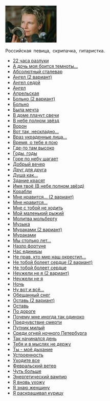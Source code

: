 ![](surganova_svetlana.jpg)

Российская певица, скрипачка, гитаристка.

* [22 часа разлуки](22%20часа%20разлуки)
* [А дочь моя боится темноты...](А%20дочь%20моя%20боится%20темноты...)
* [Абсолютный сталевар](Абсолютный%20сталевар)
* [Ангел (2 вариант)](Ангел%20(2%20вариант))
* [Ангел седой](Ангел%20седой)
* [Ангел](Ангел)
* [Апрельская](Апрельская)
* [Больно (2 вариант)](Больно%20(2%20вариант))
* [Больно](Больно)
* [Была мечта](Была%20мечта)
* [В доме плачут свечи](В%20доме%20плачут%20свечи)
* [В небе полном звёзд](В%20небе%20полном%20звёзд)
* [Ворон](Ворон)
* [Вот так, нескладно...](Вот%20так,%20нескладно...)
* [Враз украденные лица...](Враз%20украденные%20лица...)
* [Время, о тебе я пою](Время,%20о%20тебе%20я%20пою)
* [Где-то там высоко](Где-то%20там%20высоко)
* [Годы, годы](Годы,%20годы)
* [Горе по небу шагает](Горе%20по%20небу%20шагает)
* [Добрый вечер](Добрый%20вечер)
* [Друг для друга](Друг%20для%20друга)
* [Душа как...](Душа%20как...)
* [Здание красят](Здание%20красят)
* [Имя твоё (В небе полном звёзд)](Имя%20твоё%20(В%20небе%20полном%20звёзд))
* [Корабли](Корабли)
* [Мне нравится... (2 вариант)](Мне%20нравится...%20(2%20вариант))
* [Мне нравится...](Мне%20нравится...)
* [Мне с тобой не ходить](Мне%20с%20тобой%20не%20ходить)
* [Мой маленький рыжий](Мой%20маленький%20рыжий)
* [Молитва мольберту](Молитва%20мольберту)
* [Музыка](Музыка)
* [Мураками (2 вариант)](Мураками%20(2%20вариант))
* [Мураками](Мураками)
* [Мы столько лет...](Мы%20столько%20лет...)
* [Назло фортуне](Назло%20фортуне)
* [Нас единицы](Нас%20единицы)
* [Не прав, кто мир наш окрестил...](Не%20прав,%20кто%20мир%20наш%20окрестил...)
* [Не тобой болеет сердце (2 вариант)](Не%20тобой%20болеет%20сердце%20(2%20вариант))
* [Не тобой болеет сердце](Не%20тобой%20болеет%20сердце)
* [Неужели не я (2 вариант)](Неужели%20не%20я%20(2%20вариант))
* [Неужели не я](Неужели%20не%20я)
* [Ночь](Ночь)
* [Ну вот и всё...](Ну%20вот%20и%20всё...)
* [Обещанный снег](Обещанный%20снег)
* [Оставь (2 вариант)](Оставь%20(2%20вариант))
* [Оставь](Оставь)
* [По дороге](По%20дороге)
* [Почему мне иногда так одиноко](Почему%20мне%20иногда%20так%20одиноко)
* [Предчувствие смерти](Предчувствие%20смерти)
* [Путник милый](Путник%20милый)
* [Среди огней ночного Петербурга](Среди%20огней%20ночного%20Петербурга)
* [Так начинался день](Так%20начинался%20день)
* [Тебя и в мыслях не держу](Тебя%20и%20в%20мыслях%20не%20держу)
* [Ты - моё дыхание](Ты%20-%20моё%20дыхание)
* [Устроенность](Устроенность)
* [Уходите все](Уходите%20все)
* [Февральский ветер](Февральский%20ветер)
* [Чуть больше](Чуть%20больше)
* [Энергетический вампир](Энергетический%20вампир)
* [Я вновь ухожу](Я%20вновь%20ухожу)
* [Я знаю женщину](Я%20знаю%20женщину)
* [Я раскрашивал курицу](Я%20раскрашивал%20курицу)